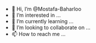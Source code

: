 - 👋 Hi, I’m @Mostafa-Baharloo
- 👀 I’m interested in ...
- 🌱 I’m currently learning ...
- 💞️ I’m looking to collaborate on ...
- 📫 How to reach me ...

<!---
Mostafa-Baharloo/Mostafa-Baharloo is a ✨ special ✨ repository because its `README.md` (this file) appears on your GitHub profile.
You can click the Preview link to take a look at your changes.
--->
